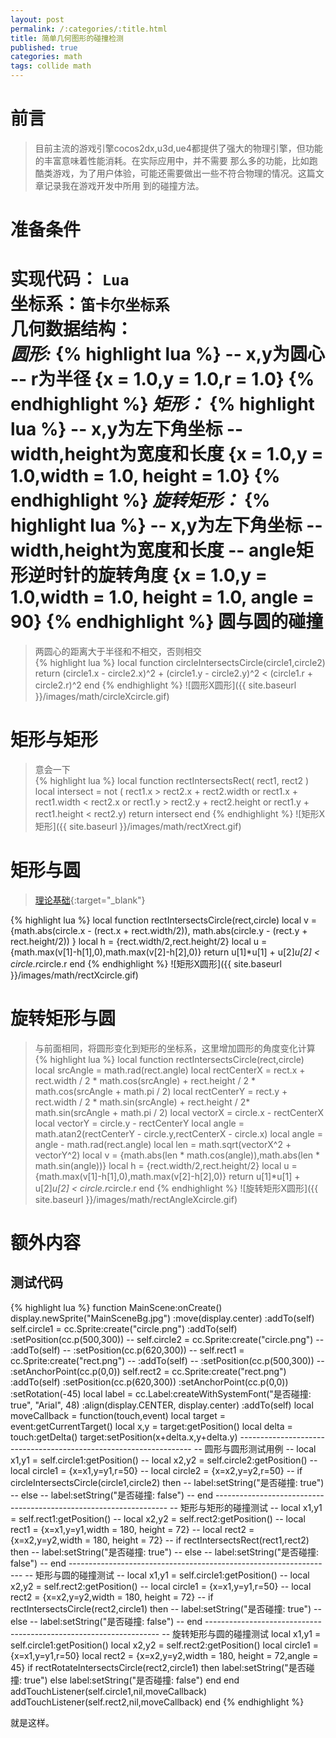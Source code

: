 ```yaml
---
layout: post
permalink: /:categories/:title.html
title: 简单几何图形的碰撞检测
published: true
categories: math
tags: collide math
---
```


前言
====

> 目前主流的游戏引擎cocos2dx,u3d,ue4都提供了强大的物理引擎，但功能的丰富意味着性能消耗。在实际应用中，并不需要
那么多的功能，比如跑酷类游戏，为了用户体验，可能还需要做出一些不符合物理的情况。这篇文章记录我在游戏开发中所用
到的碰撞方法。    

准备条件
====

**实现代码**： ``Lua``      
**坐标系**：``笛卡尔坐标系``    
**几何数据结构：**        
*圆形:*
{% highlight lua %}
-- x,y为圆心
-- r为半径
{x = 1.0,y = 1.0,r = 1.0}
{% endhighlight %}
*矩形：*
{% highlight lua %}
-- x,y为左下角坐标
-- width,height为宽度和长度
{x = 1.0,y = 1.0,width = 1.0, height = 1.0}
{% endhighlight %}
*旋转矩形：*
{% highlight lua %}
-- x,y为左下角坐标
-- width,height为宽度和长度
-- angle矩形逆时针的旋转角度
{x = 1.0,y = 1.0,width = 1.0, height = 1.0, angle = 90}
{% endhighlight %}
圆与圆的碰撞
====
> 两圆心的距离大于半径和不相交，否则相交    
{% highlight lua %}
local function circleIntersectsCircle(circle1,circle2)
    return  (circle1.x - circle2.x)^2 + (circle1.y - circle2.y)^2 < (circle1.r + circle2.r)^2
end
{% endhighlight %}
![圆形X圆形]({{ site.baseurl }}/images/math/circleXcircle.gif)    

矩形与矩形
====
> 意会一下    
{% highlight lua %}
local function rectIntersectsRect( rect1, rect2 )
    local intersect = not ( rect1.x > rect2.x + rect2.width or
        rect1.x + rect1.width < rect2.x or
        rect1.y > rect2.y + rect2.height or
        rect1.y + rect1.height < rect2.y)
    return intersect
end
{% endhighlight %}
![矩形X矩形]({{ site.baseurl }}/images/math/rectXrect.gif)    

矩形与圆
====
> [理论基础](https://www.zhihu.com/question/24251545/answer/27184960){:target="_blank"}    

{% highlight lua %}
local function rectIntersectsCircle(rect,circle)
    local v = {math.abs(circle.x - (rect.x + rect.width/2)),
        math.abs(circle.y - (rect.y + rect.height/2)) }
    local h = {rect.width/2,rect.height/2}
    local u = {math.max(v[1]-h[1],0),math.max(v[2]-h[2],0)}
    return u[1]*u[1] + u[2]*u[2] < circle.r*circle.r
end
{% endhighlight %}
![矩形X圆形]({{ site.baseurl }}/images/math/rectXcircle.gif)    

旋转矩形与圆
====
> 与前面相同，将圆形变化到矩形的坐标系，这里增加圆形的角度变化计算
{% highlight lua %}
local function rectIntersectsCircle(rect,circle)
    local srcAngle = math.rad(rect.angle)
    local rectCenterX = rect.x + rect.width / 2 * math.cos(srcAngle) + 
                        rect.height / 2 * math.cos(srcAngle + math.pi / 2)
    local rectCenterY = rect.y + rect.width / 2 * math.sin(srcAngle) + 
                        rect.height / 2* math.sin(srcAngle + math.pi / 2)
    local vectorX = circle.x - rectCenterX
    local vectorY = circle.y - rectCenterY
    local angle = math.atan2(rectCenterY - circle.y,rectCenterX - circle.x)
    local angle = angle - math.rad(rect.angle)
    local len = math.sqrt(vectorX^2 + vectorY^2)
    local v = {math.abs(len * math.cos(angle)),math.abs(len * math.sin(angle))}
    local h = {rect.width/2,rect.height/2}
    local u = {math.max(v[1]-h[1],0),math.max(v[2]-h[2],0)}
    return u[1]*u[1] + u[2]*u[2] < circle.r*circle.r
end
{% endhighlight %}
![旋转矩形X圆形]({{ site.baseurl }}/images/math/rectAngleXcircle.gif)    

额外内容
====

测试代码
----
{% highlight lua %}
function MainScene:onCreate()
    display.newSprite("MainSceneBg.jpg")
        :move(display.center)
        :addTo(self)
    self.circle1 = cc.Sprite:create("circle.png")
    :addTo(self)
    :setPosition(cc.p(500,300))
    -- self.circle2 = cc.Sprite:create("circle.png")
    -- :addTo(self)
    -- :setPosition(cc.p(620,300))
    -- self.rect1 = cc.Sprite:create("rect.png")
    -- :addTo(self)
    -- :setPosition(cc.p(500,300))
    -- :setAnchorPoint(cc.p(0,0))
    self.rect2 = cc.Sprite:create("rect.png")
    :addTo(self)
    :setPosition(cc.p(620,300))
    :setAnchorPoint(cc.p(0,0))
    :setRotation(-45)
    local label = cc.Label:createWithSystemFont("是否碰撞: true", "Arial", 48)
    :align(display.CENTER, display.center)
    :addTo(self)
    local moveCallback = function(touch,event)
        local target = event:getCurrentTarget()
        local x,y   = target:getPosition()
        local delta = touch:getDelta()
        target:setPosition(x+delta.x,y+delta.y)
        ------------------------------------------------------------------
        -- 圆形与圆形测试用例
        -- local x1,y1 = self.circle1:getPosition()
        -- local x2,y2 = self.circle2:getPosition()
        -- local circle1 = {x=x1,y=y1,r=50}
        -- local circle2 = {x=x2,y=y2,r=50}
        -- if circleIntersectsCircle(circle1,circle2) then
        --     label:setString("是否碰撞: true")
        -- else
        --     label:setString("是否碰撞: false")
        -- end
        ------------------------------------------------------------------
        -- 矩形与矩形的碰撞测试
        -- local x1,y1 = self.rect1:getPosition()
        -- local x2,y2 = self.rect2:getPosition()
        -- local rect1 = {x=x1,y=y1,width = 180, height = 72}
        -- local rect2 = {x=x2,y=y2,width = 180, height = 72}
        -- if rectIntersectsRect(rect1,rect2) then
        --     label:setString("是否碰撞: true")
        -- else
        --     label:setString("是否碰撞: false")
        -- end
        ------------------------------------------------------------------
        -- 矩形与圆的碰撞测试
        -- local x1,y1 = self.circle1:getPosition()
        -- local x2,y2 = self.rect2:getPosition()
        -- local circle1 = {x=x1,y=y1,r=50}
        -- local rect2 = {x=x2,y=y2,width = 180, height = 72}
        -- if rectIntersectsCircle(rect2,circle1) then
        --     label:setString("是否碰撞: true")
        -- else
        --     label:setString("是否碰撞: false")
        -- end
        ------------------------------------------------------------------
        -- 旋转矩形与圆的碰撞测试
        local x1,y1 = self.circle1:getPosition()
        local x2,y2 = self.rect2:getPosition()
        local circle1 = {x=x1,y=y1,r=50}
        local rect2 = {x=x2,y=y2,width = 180, height = 72,angle = 45}
        if rectRotateIntersectsCircle(rect2,circle1) then
            label:setString("是否碰撞: true")
        else
            label:setString("是否碰撞: false")
        end
    end
    addTouchListener(self.circle1,nil,moveCallback)
    addTouchListener(self.rect2,nil,moveCallback)
end
{% endhighlight %}

就是这样。